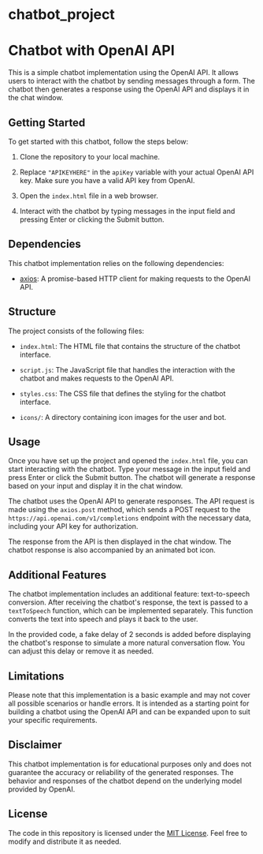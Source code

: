 # chatbot_project
# Chatbot with OpenAI API

This is a simple chatbot implementation using the OpenAI API. It allows users to interact with the chatbot by sending messages through a form. The chatbot then generates a response using the OpenAI API and displays it in the chat window.

## Getting Started

To get started with this chatbot, follow the steps below:

1. Clone the repository to your local machine.

2. Replace `"APIKEYHERE"` in the `apiKey` variable with your actual OpenAI API key. Make sure you have a valid API key from OpenAI.

3. Open the `index.html` file in a web browser.

4. Interact with the chatbot by typing messages in the input field and pressing Enter or clicking the Submit button.

## Dependencies

This chatbot implementation relies on the following dependencies:

- [axios](https://axios-http.com): A promise-based HTTP client for making requests to the OpenAI API.

## Structure

The project consists of the following files:

- `index.html`: The HTML file that contains the structure of the chatbot interface.

- `script.js`: The JavaScript file that handles the interaction with the chatbot and makes requests to the OpenAI API.

- `styles.css`: The CSS file that defines the styling for the chatbot interface.

- `icons/`: A directory containing icon images for the user and bot.

## Usage

Once you have set up the project and opened the `index.html` file, you can start interacting with the chatbot. Type your message in the input field and press Enter or click the Submit button. The chatbot will generate a response based on your input and display it in the chat window.

The chatbot uses the OpenAI API to generate responses. The API request is made using the `axios.post` method, which sends a POST request to the `https://api.openai.com/v1/completions` endpoint with the necessary data, including your API key for authorization.

The response from the API is then displayed in the chat window. The chatbot response is also accompanied by an animated bot icon.

## Additional Features

The chatbot implementation includes an additional feature: text-to-speech conversion. After receiving the chatbot's response, the text is passed to a `textToSpeech` function, which can be implemented separately. This function converts the text into speech and plays it back to the user.

In the provided code, a fake delay of 2 seconds is added before displaying the chatbot's response to simulate a more natural conversation flow. You can adjust this delay or remove it as needed.

## Limitations

Please note that this implementation is a basic example and may not cover all possible scenarios or handle errors. It is intended as a starting point for building a chatbot using the OpenAI API and can be expanded upon to suit your specific requirements.

## Disclaimer

This chatbot implementation is for educational purposes only and does not guarantee the accuracy or reliability of the generated responses. The behavior and responses of the chatbot depend on the underlying model provided by OpenAI.

## License

The code in this repository is licensed under the [MIT License](https://opensource.org/licenses/MIT). Feel free to modify and distribute it as needed.
